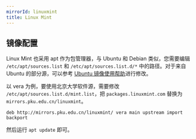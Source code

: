 ```yaml
---
mirrorId: linuxmint
title: Linux Mint
---
```


## 镜像配置

Linux Mint 也采用 apt 作为包管理器，与 Ubuntu 和 Debian 类似，您需要编辑 `/etc/apt/sources.list` 和 `/etc/apt/sources.list.d/*` 中的路径。对于来自 Ubuntu 的部分源，可以参考 [Ubuntu 镜像使用帮助](https://mirrors.pku.edu.cn/help/ubuntu)进行修改。

以 vera 为例，要使用北京大学软件源，需要修改 `/etc/apt/sources.list.d/mint.list`，把 `packages.linuxmint.com` 替换为 `mirrors.pku.edu.cn/linuxmint`。

```unix-conf
deb http://mirrors.pku.edu.cn/linuxmint/ vera main upstream import backport
```

然后运行 `apt update` 即可。
